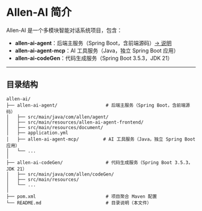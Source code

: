 # Allen-AI 简介

Allen-AI 是一个多模块智能对话系统项目，包含：
- **allen-ai-agent**：后端主服务（Spring Boot，含前端源码）[→ 说明](./allen-ai-agent/README.md)
- **allen-ai-agent-mcp**：AI 工具服务（Java，独立 Spring Boot 应用）
- **allen-ai-codeGen**：代码生成服务（Spring Boot 3.5.3，JDK 21）

---

## 目录结构

```
allen-ai/
├── allen-ai-agent/                  # 后端主服务（Spring Boot，含前端源码）
│   ├── src/main/java/com/allen/agent/
│   ├── src/main/resources/allen-ai-agent-frontend/
│   ├── src/main/resources/document/
│   ├── application.yml
│   ├── allen-ai-agent-mcp/         # AI 工具服务（Java，独立 Spring Boot 应用）
│   └── ...
│
├── allen-ai-codeGen/                # 代码生成服务（Spring Boot 3.5.3，JDK 21）
│   ├── src/main/java/com/allen/codeGen/
│   ├── src/main/resources/
│   └── ...
│
├── pom.xml                          # 项目聚合 Maven 配置
└── README.md                        # 目录说明（本文件）
```